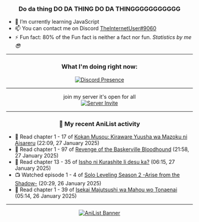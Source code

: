 <div align="center">

### Do da thing DO DA THING DO DA THINGGGGGGGGGGG
</div>

- 🌱 I’m currently learning JavaScript
- 📫 You can contact me on Discord [TheInternetUser#9060](https://discord.com/users/534117072796385300)
- ⚡ Fun fact: 80% of the Fun fact is neither a fact nor fun. _Statistics by me 😎_
<hr>

<div align="center">

### What I'm doing right now:
[![Discord Presence](https://lanyard.cnrad.dev/api/534117072796385300)](https://discord.com/users/534117072796385300)
<hr>

join my server it's open for all <br>
[![Server Invite](https://invidget.switchblade.xyz/bfYgVHxrSs)](https://discord.gg/bfYgVHxrSs)

<hr>
  
### 🌸 My recent AniList activity

</div>

<!-- ANILIST_ACTIVITY:start -->

-   📖 Read chapter 1 - 17 of [Kokan Musou: Kiraware Yuusha wa Mazoku ni Aisareru](https://anilist.co/manga/142463) (22:09, 27 January 2025)
-   📖 Read chapter 1 - 97 of [Revenge of the Baskerville Bloodhound](https://anilist.co/manga/163824) (21:58, 27 January 2025)
-   📖 Read chapter 13 - 35 of [Issho ni Kurashite Ii desu ka?](https://anilist.co/manga/159549) (06:15, 27 January 2025)
-   📺 Watched episode 1 - 4 of [Solo Leveling Season 2 -Arise from the Shadow-](https://anilist.co/anime/176496) (20:29, 26 January 2025)
-   📖 Read chapter 1 - 39 of [Isekai Majutsushi wa Mahou wo Tonaenai](https://anilist.co/manga/119973) (05:14, 26 January 2025)

<!-- ANILIST_ACTIVITY:end -->
<hr>

<div align="center">

[![AniList Banner](https://img.anili.st/User/929966)](https://anilist.co/user/TheInternetUser)

<!-- ![Profile views](https://gpvc.arturio.dev/TheInternetUse7) Since 2023-01-09 -->
<br>


</div>
